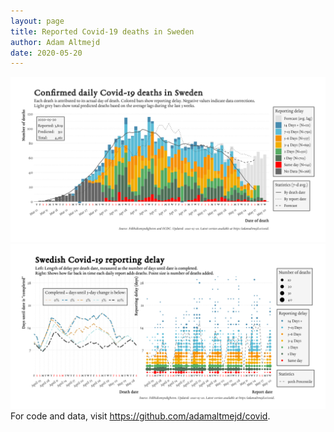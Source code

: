 ```yaml
---
layout: page
title: Reported Covid-19 deaths in Sweden
author: Adam Altmejd
date: 2020-05-20
---
```


![Graph of Swedish Covid-19 deaths with reporting delay.](deaths_lag_sweden_2020-05-20.png "Swedish Covid-19 deaths.")
![Graph of Swedish Covid-19 reporting delay in daily deaths.](lag_trend_sweden_2020-05-20.png "Trend in Swedish Covid-19 mortality reporting delay.")
For code and data, visit <https://github.com/adamaltmejd/covid>.
